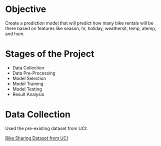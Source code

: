 # Objective

Create a prediction model that will predict how many bike rentals will be there based on features like season, hr, holiday, weathersit, temp, atemp, and hum.

# Stages of the Project

- Data Collection
- Data Pre-Processing
- Model Selection
- Model Training
- Model Testing
- Result Analysis

# Data Collection

Used the pre-existing dataset from UCI:

[Bike Sharing Dataset from UCI](https://archive.ics.uci.edu/dataset/275/bike+sharing+dataset)
